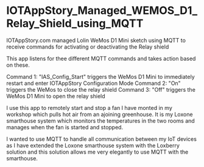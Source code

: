 # IOTAppStory_Managed_WEMOS_D1_Relay_Shield_using_MQTT
 IOTAppStory.com managed Lolin WeMos D1 Mini sketch using MQTT to receive commands for activating or deactivating the Relay shield
 
This app listens for thee different MQTT commands and takes action based on these.

Command 1: "IAS_Config_Start" triggers the WeMos D1 Mini to immediately restart and enter IOTAppStory Configuration Mode
Command 2: "On" triggers the WeMos to close the relay shield
Command 3: "Off" triggers the WeMos D1 Mini to open the relay shield

I use this app to remotely start and stop a fan I have monted in my workshop which pulls hot air from an ajoining greenhouse. It is my Loxone smarthouse system which monitors the temperatures in the two rooms and manages when the fan is started and stopped.

I wanted to use MQTT to handle all communication between my IoT devices as I have extended the Loxone smarthouse system with the Loxberry solution and this solution allows me very elegantly to use MQTT with the smarthouse.
